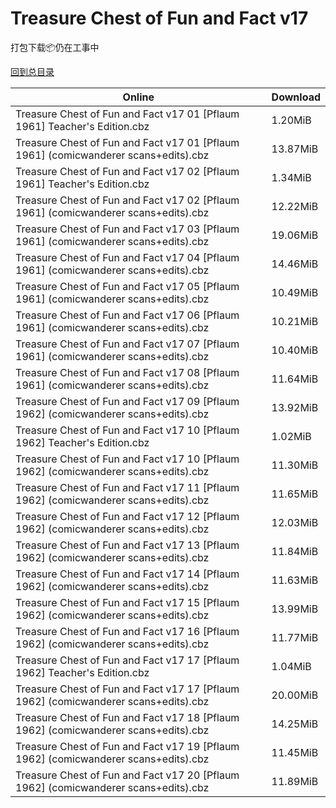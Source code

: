 # Treasure Chest of Fun and Fact v17

打包下载📦仍在工事中

[回到总目录](/Catalogs.md)







Online | Download
--- | ---
Treasure Chest of Fun and Fact v17 01 [Pflaum 1961] Teacher's Edition.cbz | 1.20MiB
Treasure Chest of Fun and Fact v17 01 [Pflaum 1961] (comicwanderer scans+edits).cbz | 13.87MiB
Treasure Chest of Fun and Fact v17 02 [Pflaum 1961] Teacher's Edition.cbz | 1.34MiB
Treasure Chest of Fun and Fact v17 02 [Pflaum 1961] (comicwanderer scans+edits).cbz | 12.22MiB
Treasure Chest of Fun and Fact v17 03 [Pflaum 1961] (comicwanderer scans+edits).cbz | 19.06MiB
Treasure Chest of Fun and Fact v17 04 [Pflaum 1961] (comicwanderer scans+edits).cbz | 14.46MiB
Treasure Chest of Fun and Fact v17 05 [Pflaum 1961] (comicwanderer scans+edits).cbz | 10.49MiB
Treasure Chest of Fun and Fact v17 06 [Pflaum 1961] (comicwanderer scans+edits).cbz | 10.21MiB
Treasure Chest of Fun and Fact v17 07 [Pflaum 1961] (comicwanderer scans+edits).cbz | 10.40MiB
Treasure Chest of Fun and Fact v17 08 [Pflaum 1961] (comicwanderer scans+edits).cbz | 11.64MiB
Treasure Chest of Fun and Fact v17 09 [Pflaum 1962] (comicwanderer scans+edits).cbz | 13.92MiB
Treasure Chest of Fun and Fact v17 10 [Pflaum 1962] Teacher's Edition.cbz | 1.02MiB
Treasure Chest of Fun and Fact v17 10 [Pflaum 1962] (comicwanderer scans+edits).cbz | 11.30MiB
Treasure Chest of Fun and Fact v17 11 [Pflaum 1962] (comicwanderer scans+edits).cbz | 11.65MiB
Treasure Chest of Fun and Fact v17 12 [Pflaum 1962] (comicwanderer scans+edits).cbz | 12.03MiB
Treasure Chest of Fun and Fact v17 13 [Pflaum 1962] (comicwanderer scans+edits).cbz | 11.84MiB
Treasure Chest of Fun and Fact v17 14 [Pflaum 1962] (comicwanderer scans+edits).cbz | 11.63MiB
Treasure Chest of Fun and Fact v17 15 [Pflaum 1962] (comicwanderer scans+edits).cbz | 13.99MiB
Treasure Chest of Fun and Fact v17 16 [Pflaum 1962] (comicwanderer scans+edits).cbz | 11.77MiB
Treasure Chest of Fun and Fact v17 17 [Pflaum 1962] Teacher's Edition.cbz | 1.04MiB
Treasure Chest of Fun and Fact v17 17 [Pflaum 1962] (comicwanderer scans+edits).cbz | 20.00MiB
Treasure Chest of Fun and Fact v17 18 [Pflaum 1962] (comicwanderer scans+edits).cbz | 14.25MiB
Treasure Chest of Fun and Fact v17 19 [Pflaum 1962] (comicwanderer scans+edits).cbz | 11.45MiB
Treasure Chest of Fun and Fact v17 20 [Pflaum 1962] (comicwanderer scans+edits).cbz | 11.89MiB
